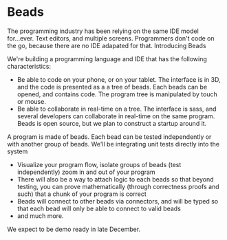 # Beads

The programming industry has been relying on the same IDE model for...ever. Text editors, and multiple screens. Programmers don't code on the go, because there are no IDE adapated for that. Introducing Beads

We're building a programming language and IDE that has the following characteristics: 

- Be able to code on your phone, or on your tablet. The interface is in 3D, and the code is presented as a a tree of beads. Each beads can be opened, and contains code. The program tree is manipulated by touch or mouse. 
- Be able to collaborate in real-time on a tree. The interface is sass, and several developers can collaborate in real-time on the same program. Beads is open source, but we plan to construct a startup around it. 

A program is made of beads. Each bead can be tested independently or with another group of beads. We'll be integrating unit tests directly into the system
- Visualize your program flow, isolate groups of beads (test independently) zoom in and out of your program
- There will also be a way to attach logic to each beads so that beyond testing, you can prove mathematically (through correctness proofs and such) that a chunk of your program is correct
- Beads will connect to other beads via connectors, and will be typed so that each bead will only be able to connect to valid beads
- and much more.

We expect to be demo ready in late December. 
